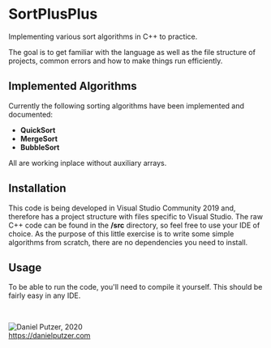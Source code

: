 # SortPlusPlus

Implementing various sort algorithms in C++ to practice.

The goal is to get familiar with the language as well as the file structure of projects, common errors and how to make things run efficiently.

## Implemented Algorithms

Currently the following sorting algorithms have been implemented and documented:

- **QuickSort**
- **MergeSort**
- **BubbleSort**

All are working inplace without auxiliary arrays.

## Installation

This code is being developed in Visual Studio Community 2019 and, therefore has a project structure with files specific to Visual Studio. The raw C++ code can be found in the **/src** directory, so feel free to use your IDE of choice. As the purpose of this little exercise is to write some simple algorithms from scratch, there are no dependencies you need to install.

## Usage

To be able to run the code, you'll need to compile it yourself. This should be fairly easy in any IDE.

&nbsp;

![Daniel Putzer, 2020](https://i.ibb.co/LSxTsY3/dan.png "Daniel Putzer, 2020")  
<https://danielputzer.com>
